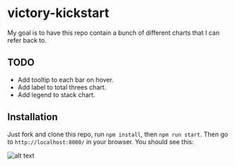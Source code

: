 # victory-kickstart

My goal is to have this repo contain a bunch of different charts that I can refer back to.

## TODO

- Add tooltip to each bar on hover.
- Add label to total threes chart.
- Add legend to stack chart.


## Installation

Just fork and clone this repo, run `npm install`, then `npm run start`. Then go to `http://localhost:8080/` in your browser. You should see this:

![alt text](https://github.com/qualitydixon/react-kickstart/blob/master/react-kickstart-screen.png)
